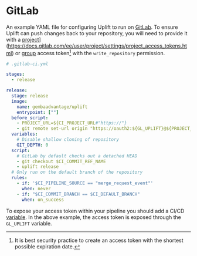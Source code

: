 # GitLab

An example YAML file for configuring Uplift to run on [GitLab](https://gitlab.com/). To ensure Uplift can push changes back to your repository, you will need to provide it with a [project](https://docs.gitlab.com/ee/user/project/settings/project_access_tokens.html)](https://docs.gitlab.com/ee/user/project/settings/project_access_tokens.html) or [group](https://docs.gitlab.com/ee/user/group/settings/group_access_tokens.html) access token[^1] with the `write_repository` permission.

```yaml
# .gitlab-ci.yml

stages:
  - release

release:
  stage: release
  image:
    name: gembaadvantage/uplift
    entrypoint: [""]
  before_script:
    - PROJECT_URL=${CI_PROJECT_URL#"https://"}
    - git remote set-url origin "https://oauth2:${GL_UPLIFT}@${PROJECT_URL}.git"
  variables:
    # Disable shallow cloning of repository
    GIT_DEPTH: 0
  script:
    # GitLab by default checks out a detached HEAD
    - git checkout $CI_COMMIT_REF_NAME
    - uplift release
  # Only run on the default branch of the repository
  rules:
    - if: '$CI_PIPELINE_SOURCE == "merge_request_event"'
      when: never
    - if: "$CI_COMMIT_BRANCH == $CI_DEFAULT_BRANCH"
      when: on_success
```

To expose your access token within your pipeline you should add a CI/CD [variable](https://docs.gitlab.com/ee/ci/variables/). In the above example, the access token is exposed through the `GL_UPLIFT` variable.

[^1]: It is best security practice to create an access token with the shortest possible expiration date.
